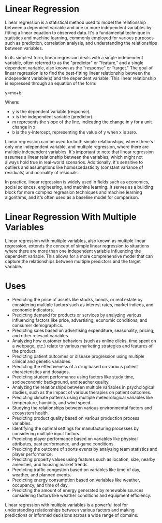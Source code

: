 # Linear Regression
Linear regression is a statistical method used to model the relationship between a dependent variable and one or more independent variables by fitting a linear equation to observed data. It's a fundamental technique in statistics and machine learning, commonly employed for various purposes such as prediction, correlation analysis, and understanding the relationships between variables.

In its simplest form, linear regression deals with a single independent variable, often referred to as the "predictor" or "feature," and a single dependent variable, also known as the "response" or "target." The goal of linear regression is to find the best-fitting linear relationship between the independent variable(s) and the dependent variable. This linear relationship is expressed through an equation of the form:

y=mx+b

Where:

* y is the dependent variable (response).
* x is the independent variable (predictor).
* m represents the slope of the line, indicating the change in y for a unit change in x.
* b is the y-intercept, representing the value of y when x is zero.
 
Linear regression can be used for both simple relationships, where there's only one independent variable, and multiple regression, where there are multiple independent variables. It's important to note that linear regression assumes a linear relationship between the variables, which might not always hold true in real-world scenarios. Additionally, it's sensitive to outliers and assumptions like homoscedasticity (constant variance of residuals) and normality of residuals.

In practice, linear regression is widely used in fields such as economics, social sciences, engineering, and machine learning. It serves as a building block for more complex regression techniques and machine learning algorithms, and it's often used as a baseline model for comparison.

# Linear Regression With Multiple Variables 

Linear regression with multiple variables, also known as multiple linear regression, extends the concept of simple linear regression to situations where there are more than one independent variable influencing the dependent variable. This allows for a more comprehensive model that can capture the relationships between multiple predictors and the target variable.

# Uses

* Predicting the price of assets like stocks, bonds, or real estate by considering multiple factors such as interest rates, market indices, and economic indicators.
* Predicting demand for products or services by analyzing various influencing factors like price, advertising, economic conditions, and consumer demographics.
* Predicting sales based on advertising expenditure, seasonality, pricing, and other relevant variables.
* Analyzing how customer behaviors (such as online clicks, time spent on a webpage, etc.) relate to various marketing strategies and features of the product.
* Predicting patient outcomes or disease progression using multiple clinical and genetic variables.
* Predicting the effectiveness of a drug based on various patient characteristics and dosages.
* Predicting student performance using factors like study time, socioeconomic background, and teacher quality.
* Analyzing the relationships between multiple variables in psychological studies, such as the impact of various therapies on patient outcomes.
* Predicting climate patterns using multiple meteorological variables like temperature, humidity, and wind speed.
* Studying the relationships between various environmental factors and ecosystem health.
* Predicting product quality based on various production process variables.
* Identifying the optimal settings for manufacturing processes by considering multiple input factors.
* Predicting player performance based on variables like physical attributes, past performance, and game conditions.
* Predicting the outcome of sports events by analyzing team statistics and player performance.
* Predicting property values using features such as location, size, nearby amenities, and housing market trends.
* Predicting traffic congestion based on variables like time of day, weather, and planned events.
* Predicting energy consumption based on variables like weather, occupancy, and time of day.
* Predicting the amount of energy generated by renewable sources considering factors like weather conditions and equipment efficiency.

Linear regression with multiple variables is a powerful tool for understanding relationships between various factors and making predictions or informed decisions across a wide range of domains.











